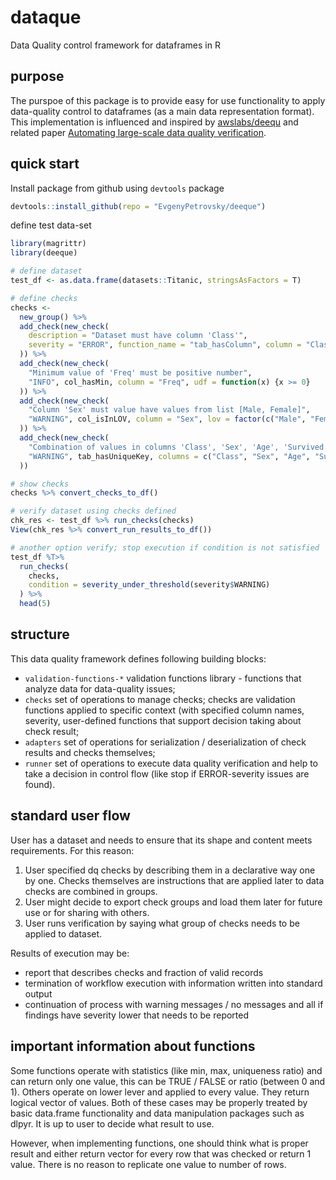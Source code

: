 # dataque

Data Quality control framework for dataframes in R

## purpose

The purspoe of this package is to provide easy for use functionality to apply data-quality control to dataframes (as a main data representation format). This implementation is influenced and inspired by [awslabs/deequ](https://github.com/awslabs/deequ) and related paper [Automating large-scale data quality verification](http://www.vldb.org/pvldb/vol11/p1781-schelter.pdf).

## quick start

Install package from github using `devtools` package

```R
devtools::install_github(repo = "EvgenyPetrovsky/deeque")
```

define test data-set

```R
library(magrittr)
library(deeque)

# define dataset
test_df <- as.data.frame(datasets::Titanic, stringsAsFactors = T)

# define checks
checks <-
  new_group() %>%
  add_check(new_check(
    description = "Dataset must have column 'Class'",
    severity = "ERROR", function_name = "tab_hasColumn", column = "Class"
  )) %>%
  add_check(new_check(
    "Minimum value of 'Freq' must be positive number",
    "INFO", col_hasMin, column = "Freq", udf = function(x) {x >= 0}
  )) %>%
  add_check(new_check(
    "Column 'Sex' must value have values from list [Male, Female]",
    "WARNING", col_isInLOV, column = "Sex", lov = factor(c("Male", "Female"))
  )) %>%
  add_check(new_check(
    "Combination of values in columns 'Class', 'Sex', 'Age', 'Survived' must be unique",
    "WARNING", tab_hasUniqueKey, columns = c("Class", "Sex", "Age", "Survived")
  ))

# show checks
checks %>% convert_checks_to_df()

# verify dataset using checks defined
chk_res <- test_df %>% run_checks(checks) 
View(chk_res %>% convert_run_results_to_df())

# another option verify; stop execution if condition is not satisfied
test_df %T>%
  run_checks(
    checks,
    condition = severity_under_threshold(severity$WARNING)
  ) %>%
  head(5)
```

## structure

This data quality framework defines following building blocks:

* `validation-functions-*` validation functions library - functions that analyze data for data-quality issues;
* `checks` set of operations to manage checks; checks are validation functions applied to specific context (with specified column names, severity, user-defined functions that support decision taking about check result;
* `adapters` set of operations for serialization / deserialization of check results and checks themselves;
* `runner` set of operations to execute data quality verification and help to take a decision in control flow (like stop if ERROR-severity issues are found).

## standard user flow

User has a dataset and needs to ensure that its shape and content meets requirements. For this reason:

1. User specified dq checks by describing them in a declarative way one by one. Checks themselves are instructions that are applied later to data checks are combined in groups.
2. User might decide to export check groups and load them later for future use or for sharing with others.
3. User runs verification by saying what group of checks needs to be applied to dataset.

Results of execution may be:

* report that describes checks and fraction of valid records
* termination of workflow execution with information written into standard output
* continuation of process with warning messages / no messages and all if findings have severity lower that needs to be reported

## important information about functions

Some functions operate with statistics (like min, max, uniqueness ratio) and can return only one value, this can be TRUE / FALSE or ratio (between 0 and 1). Others operate on lower lever and applied to every value. They return logical vector of values. Both of these cases may be properly treated by basic data.frame functionality and data manipulation packages such as dlpyr. It is up to user to decide what result to use. 

However, when implementing functions, one should think what is proper result and either return vector for every row that was checked or return 1 value. There is no reason to replicate one value to number of rows.

